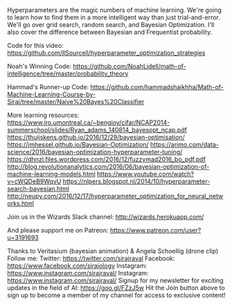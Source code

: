 Hyperparameters are the magic numbers of machine learning. We're going to learn how to find them in a more intelligent way than just trial-and-error. We'll go over grid search, random search, and Bayesian Optimization. I'll also cover the difference between Bayesian and Frequentist probability. 

Code for this video: https://github.com/llSourcell/hyperparameter_optimization_strategies

Noah's Winning Code:
https://github.com/NoahLidell/math-of-intelligence/tree/master/probability_theory

Hammad's Runner-up Code:
https://github.com/hammadshaikhha/Math-of-Machine-Learning-Course-by-Siraj/tree/master/Naive%20Bayes%20Classifier

More learning resources:
https://www.iro.umontreal.ca/~bengioy/cifar/NCAP2014-summerschool/slides/Ryan_adams_140814_bayesopt_ncap.pdf
https://thuijskens.github.io/2016/12/29/bayesian-optimisation/
https://jmhessel.github.io/Bayesian-Optimization/
https://arimo.com/data-science/2016/bayesian-optimization-hyperparameter-tuning/
https://dhnzl.files.wordpress.com/2016/12/fuzzymad2016_bo_pdf.pdf
http://blog.revolutionanalytics.com/2016/06/bayesian-optimization-of-machine-learning-models.html
https://www.youtube.com/watch?v=cWQDeB9WqvU
https://nlpers.blogspot.nl/2014/10/hyperparameter-search-bayesian.html
http://neupy.com/2016/12/17/hyperparameter_optimization_for_neural_networks.html

Join us in the Wizards Slack channel:
http://wizards.herokuapp.com/

And please support me on Patreon:
https://www.patreon.com/user?u=3191693

Thanks to Veritasium (bayesian animation) & Angela Schoellig (drone clip)
Follow me:
Twitter: https://twitter.com/sirajraval
Facebook: https://www.facebook.com/sirajology Instagram: https://www.instagram.com/sirajraval/ Instagram: https://www.instagram.com/sirajraval/ 
Signup for my newsletter for exciting updates in the field of AI:
https://goo.gl/FZzJ5w
Hit the Join button above to sign up to become a member of my channel for access to exclusive content!